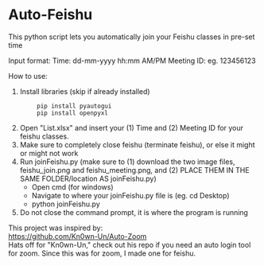# Auto-Feishu
This python script lets you automatically join your Feishu classes in pre-set time

Input format:
  Time: dd-mm-yyyy hh:mm AM/PM
  Meeting ID: eg. 123456123
  
How to use:
  1. Install libraries  (skip if already installed)  
``` 
        pip install pyautogui  
        pip install openpyxl  
```
  2. Open "List.xlsx" and insert your (1) Time and (2) Meeting ID for your feishu classes. 
  3. Make sure to completely close feishu (terminate feishu), or else it might or might not work
  4. Run joinFeishu.py  (make sure to (1) download the two image files, feishu_join.png and feishu_meeting.png, and (2) PLACE THEM IN THE SAME FOLDER/location AS joinFeishu.py)  
     - Open cmd (for windows)  
     - Navigate to where your joinFeishu.py file is  (eg. cd Desktop)  
     - python joinFeishu.py  
  5. Do not close the command prompt, it is where the program is running
  
This project was inspired by:  
  https://github.com/Kn0wn-Un/Auto-Zoom  
 Hats off for "Kn0wn-Un," check out his repo if you need an auto login tool for zoom.
 Since this was for zoom, I made one for feishu.  

